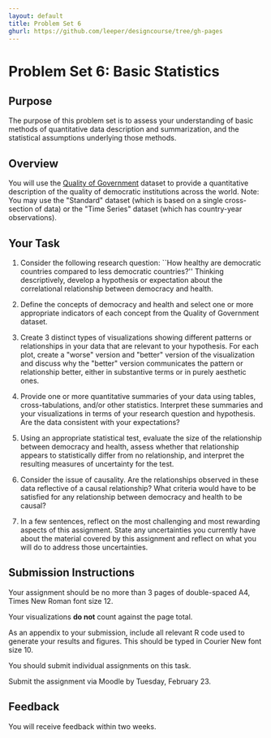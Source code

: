 ```yaml
---
layout: default
title: Problem Set 6
ghurl: https://github.com/leeper/designcourse/tree/gh-pages
---
```


# Problem Set 6: Basic Statistics #

## Purpose ##

The purpose of this problem set is to assess your understanding of basic methods of quantitative data description and summarization, and the statistical assumptions underlying those methods.

## Overview ##

You will use the [Quality of Government](http://www.qogdata.pol.gu.se/) dataset to provide a quantitative description of the quality of democratic institutions across the world. Note: You may use the "Standard" dataset (which is based on a single cross-section of data) or the "Time Series" dataset (which has country-year observations).

## Your Task ##

 1. Consider the following research question: ``How healthy are democratic countries compared to less democratic countries?'' Thinking descriptively, develop a hypothesis or expectation about the correlational relationship between democracy and health.
 
 2. Define the concepts of democracy and health and select one or more appropriate indicators of each concept from the Quality of Government dataset.
 
 3. Create 3 distinct types of visualizations showing different patterns or relationships in your data that are relevant to your hypothesis. For each plot, create a "worse" version and "better" version of the visualization and discuss why the "better" version communicates the pattern or relationship better, either in substantive terms or in purely aesthetic ones.
 
 4. Provide one or more quantitative summaries of your data using tables, cross-tabulations, and/or other statistics. Interpret these summaries and your visualizations in terms of your research question and hypothesis. Are the data consistent with your expectations?
 
 5. Using an appropriate statistical test, evaluate the size of the relationship between democracy and health, assess whether that relationship appears to statistically differ from no relationship, and interpret the resulting measures of uncertainty for the test.
 
 6. Consider the issue of causality. Are the relationships observed in these data reflective of a causal relationship? What criteria would have to be satisfied for any relationship between democracy and health to be causal?
 
 7. In a few sentences, reflect on the most challenging and most rewarding aspects of this assignment. State any uncertainties you currently have about the material covered by this assignment and reflect on what you will do to address those uncertainties.

## Submission Instructions ##

Your assignment should be no more than 3 pages of double-spaced A4, Times New Roman font size 12.

Your visualizations **do not** count against the page total.

As an appendix to your submission, include all relevant R code used to generate your results and figures. This should be typed in Courier New font size 10.

You should submit individual assignments on this task.

Submit the assignment via Moodle by Tuesday, February 23.

## Feedback ##

You will receive feedback within two weeks.

